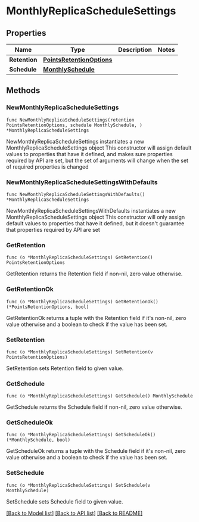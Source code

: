 # MonthlyReplicaScheduleSettings

## Properties

Name | Type | Description | Notes
------------ | ------------- | ------------- | -------------
**Retention** | [**PointsRetentionOptions**](PointsRetentionOptions.md) |  | 
**Schedule** | [**MonthlySchedule**](MonthlySchedule.md) |  | 

## Methods

### NewMonthlyReplicaScheduleSettings

`func NewMonthlyReplicaScheduleSettings(retention PointsRetentionOptions, schedule MonthlySchedule, ) *MonthlyReplicaScheduleSettings`

NewMonthlyReplicaScheduleSettings instantiates a new MonthlyReplicaScheduleSettings object
This constructor will assign default values to properties that have it defined,
and makes sure properties required by API are set, but the set of arguments
will change when the set of required properties is changed

### NewMonthlyReplicaScheduleSettingsWithDefaults

`func NewMonthlyReplicaScheduleSettingsWithDefaults() *MonthlyReplicaScheduleSettings`

NewMonthlyReplicaScheduleSettingsWithDefaults instantiates a new MonthlyReplicaScheduleSettings object
This constructor will only assign default values to properties that have it defined,
but it doesn't guarantee that properties required by API are set

### GetRetention

`func (o *MonthlyReplicaScheduleSettings) GetRetention() PointsRetentionOptions`

GetRetention returns the Retention field if non-nil, zero value otherwise.

### GetRetentionOk

`func (o *MonthlyReplicaScheduleSettings) GetRetentionOk() (*PointsRetentionOptions, bool)`

GetRetentionOk returns a tuple with the Retention field if it's non-nil, zero value otherwise
and a boolean to check if the value has been set.

### SetRetention

`func (o *MonthlyReplicaScheduleSettings) SetRetention(v PointsRetentionOptions)`

SetRetention sets Retention field to given value.


### GetSchedule

`func (o *MonthlyReplicaScheduleSettings) GetSchedule() MonthlySchedule`

GetSchedule returns the Schedule field if non-nil, zero value otherwise.

### GetScheduleOk

`func (o *MonthlyReplicaScheduleSettings) GetScheduleOk() (*MonthlySchedule, bool)`

GetScheduleOk returns a tuple with the Schedule field if it's non-nil, zero value otherwise
and a boolean to check if the value has been set.

### SetSchedule

`func (o *MonthlyReplicaScheduleSettings) SetSchedule(v MonthlySchedule)`

SetSchedule sets Schedule field to given value.



[[Back to Model list]](../README.md#documentation-for-models) [[Back to API list]](../README.md#documentation-for-api-endpoints) [[Back to README]](../README.md)



